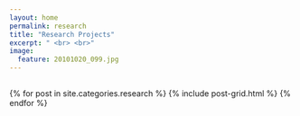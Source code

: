 ```yaml
---
layout: home
permalink: research
title: "Research Projects"
excerpt: " <br> <br>"
image:
  feature: 20101020_099.jpg
---
```

<h2 class="post-title"> </h2>
<div class="tiles">
{% for post in site.categories.research %}
	{% include post-grid.html %}
{% endfor %}
</div><!-- /.tiles -->
